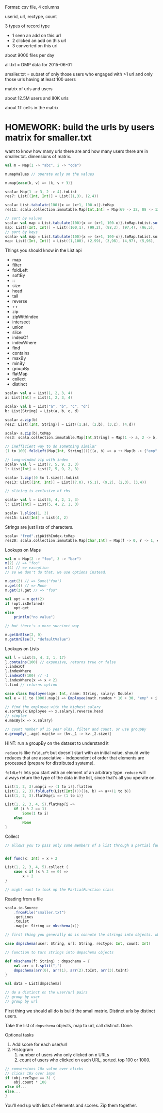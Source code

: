 Format: csv file, 4 columns

userid, url, rectype, count

3 types of record type
- 1 seen an add on this url
- 2 clicked an add on this url
- 3 converted on this url

about 9000 files per day

all.txt = DMP data for 2015-06-01

smaller.txt = subset of only those users who engaged with >1 url and only those urls having at least 100 users

matrix of urls and users

about 12.5M users and 80K urls

about 1T cells in the matrix

# HOMEWORK: build the urls by users matrix for smaller.txt

want to know how many urls there are and how many users there are in smaller.txt. dimensions of matrix.

```scala
val m = Map(1 -> "abc", 2 -> "cde")

m.mapValues // operate only on the values

m.map{case(k, v) => (k, v + 3)}
```

```scala
scala> Map(1 -> 3, 2 -> 4).toList
res7: List[(Int, Int)] = List((1,3), (2,4))
```

```scala
scala> List.tabulate(100){x => (x+1, 100-x)}.toMap
res11: scala.collection.immutable.Map[Int,Int] = Map(69 -> 32, 88 -> 13, 5 -> 96, 10 -> 91, 56 -> 45, 42 -> 59, 24 -> 77, 37 -> 64, 25 -> 76, 52 -> 49, 14 -> 87, 20 -> 81, 46 -> 55, 93 -> 8, 57 -> 44, 78 -> 23, 29 -> 72, 84 -> 17, 61 -> 40, 89 -> 12, 1 -> 100, 74 -> 27, 6 -> 95, 60 -> 41, 85 -> 16, 28 -> 73, 38 -> 63, 70 -> 31, 21 -> 80, 33 -> 68, 92 -> 9, 65 -> 36, 97 -> 4, 9 -> 92, 53 -> 48, 77 -> 24, 96 -> 5, 13 -> 88, 41 -> 60, 73 -> 28, 2 -> 99, 32 -> 69, 34 -> 67, 45 -> 56, 64 -> 37, 17 -> 84, 22 -> 79, 44 -> 57, 59 -> 42, 27 -> 74, 71 -> 30, 12 -> 89, 54 -> 47, 49 -> 52, 86 -> 15, 81 -> 20, 76 -> 25, 7 -> 94, 39 -> 62, 98 -> 3, 91 -> 10, 66 -> 35, 3 -> 98, 80 -> 21, 35 -> 66, 48 -> 53, 63 -> 38, 18 -> 83, 95 -> 6, 50 -> 51, 67 -> 34, 16 -> 85, 31 -> 70, 11 -> 90, 72 -> 29, 43 -> ...
```

```scala
// sort by values
scala> val map = List.tabulate(100){x => (x+1, 100-x)}.toMap.toList.sortBy(_._2)
map: List[(Int, Int)] = List((100,1), (99,2), (98,3), (97,4), (96,5), (95,6), (94,7), (93,8), (92,9), (91,10), (90,11), (89,12), (88,13), (87,14), (86,15), (85,16), (84,17), (83,18), (82,19), (81,20), (80,21), (79,22), (78,23), (77,24), (76,25), (75,26), (74,27), (73,28), (72,29), (71,30), (70,31), (69,32), (68,33), (67,34), (66,35), (65,36), (64,37), (63,38), (62,39), (61,40), (60,41), (59,42), (58,43), (57,44), (56,45), (55,46), (54,47), (53,48), (52,49), (51,50), (50,51), (49,52), (48,53), (47,54), (46,55), (45,56), (44,57), (43,58), (42,59), (41,60), (40,61), (39,62), (38,63), (37,64), (36,65), (35,66), (34,67), (33,68), (32,69), (31,70), (30,71), (29,72), (28,73), (27,74), (26,75), (25,76), (24,77), (23,78), (22,79), (21,80), (20,81), (19,82), (18,83), (17,84), (16,85), (15,86), (1...
// sort by keys
scala> val map = List.tabulate(100){x => (x+1, 100-x)}.toMap.toList.sorted
map: List[(Int, Int)] = List((1,100), (2,99), (3,98), (4,97), (5,96), (6,95), (7,94), (8,93), (9,92), (10,91), (11,90), (12,89), (13,88), (14,87), (15,86), (16,85), (17,84), (18,83), (19,82), (20,81), (21,80), (22,79), (23,78), (24,77), (25,76), (26,75), (27,74), (28,73), (29,72), (30,71), (31,70), (32,69), (33,68), (34,67), (35,66), (36,65), (37,64), (38,63), (39,62), (40,61), (41,60), (42,59), (43,58), (44,57), (45,56), (46,55), (47,54), (48,53), (49,52), (50,51), (51,50), (52,49), (53,48), (54,47), (55,46), (56,45), (57,44), (58,43), (59,42), (60,41), (61,40), (62,39), (63,38), (64,37), (65,36), (66,35), (67,34), (68,33), (69,32), (70,31), (71,30), (72,29), (73,28), (74,27), (75,26), (76,25), (77,24), (78,23), (79,22), (80,21), (81,20), (82,19), (83,18), (84,17), (85,16), (86,15), (8...
```

Things you should know in the List api
- map
- filter
- foldLeft
- softBy
- ::
- size
- head
- tail
- reverse
- ++
- zip
- zipWithIndex
- intersect
- union
- slice
- indexOf
- indexWhere
- find
- contains
- maxBy
- minBy
- groupBy
- flatMap
- collect
- distinct


```scala
scala> val a = List(1, 2, 3, 4)
a: List[Int] = List(1, 2, 3, 4)

scala> val b = List("a", "b", "c", "d")
b: List[String] = List(a, b, c, d)

scala> a.zip(b)
res2: List[(Int, String)] = List((1,a), (2,b), (3,c), (4,d))

scala> a.zip(b).toMap
res3: scala.collection.immutable.Map[Int,String] = Map(1 -> a, 2 -> b, 3 -> c, 4 -> d)
```

```scala
// inefficient way to do something similar
(1 to 100).foldLeft(Map[Int, String]()){(a, b) => a ++ Map(b -> {"emp" + b})}

// long-winded zip with index
scala> val l = List(7, 5, 9, 2, 3)
l: List[Int] = List(7, 5, 9, 2, 3)

scala> l.zip((0 to l.size)).toList
res13: List[(Int, Int)] = List((7,0), (5,1), (9,2), (2,3), (3,4))

// slicing is exclusive of rhs

scala> val l = List(5, 4, 2, 1, 3)
l: List[Int] = List(5, 4, 2, 1, 3)

scala> l.slice(1, 3)
res15: List[Int] = List(4, 2)
```

Strings are just lists of characters.

```scala
scala> "fred".zipWithIndex.toMap
res20: scala.collection.immutable.Map[Char,Int] = Map(f -> 0, r -> 1, e -> 2, d -> 3)
```

Lookups on Maps
```scala
val m = Map(2 -> "foo", 3 -> "bar")
m(2) // => "foo"
m(4) // => exception
// so we don't do that. we use options instead.

m.get(2) // => Some("foo")
m.get(4) // => None
m.get(2).get // => "foo"

val opt = m.get(2)
if (opt.isDefined)
	opt.get
else
	println("no value")

// but there's a more succinct way

m.getOrElse(2, 0)
m.getOrElse(7, "defaultValue")
```

Lookups on Lists
```scala
val l = List(5, 4, 2, 1, 17)
l.contains(100) // expensive, returns true or false
l.indexOf
l.indexWhere
l.indexOf(100) // -1
l.indexWhere{x => x < 2}
l.find // returns option
```

```scala
case class Employee(age: Int, name: String, salary: Double)
val e = (1 to 1000).map{i => Employee(math.random * 10 + 30, "emp" + i, math.random * 40000 + 10000)}

// find the employee with the highest salary
e.sortBy{x:Employee => x.salary}.reverse.head
// simpler
e.maxBy{x => x.salary}

// count number of 35 year olds. filter and count. or use groupBy
e.groupBy(_.age).map{kv => (kv._1 -> kv._2.size)}
```

HINT: run a groupBy on the dataset to understand it

`reduce` is like `foldLeft` but doesn't start with an initial value. should write reduces that are associative - independent of order that elements are processed (prepare for distributed systems).

`foldLeft` lets you start with an element of an arbitrary type. `reduce` will always return the type of the data in the list, since that's all you operate on.

```scala
List(1, 2, 3).map{i => (1 to i)}.flatten
List(1, 2, 3).foldLeft(List[Int]()){(a, b) => a++(1 to b)}
List(1, 2, 3).flatMap{i => (1 to i)}
```

```scala
List(1, 2, 3, 4, 5).flatMap{i =>
	if (i % 2 == 1)
		Some(1 to i)
	else
		None
}
```

Collect
```scala
// allows you to pass only some members of a list through a partial function


def func(x: Int) = x + 2

List(1, 2, 3, 4, 5).collect {
	case x if (x % 2 == 0) =>
		x + 2
}

// might want to look up the PartialFunction class
```

Reading from a file
```scala
scala.io.Source
	.fromFile("smaller.txt")
	.getLines
	.toList
	.map{x: String => mkschema(x)}

// first thing you generally do is connote the strings into objects. whatever applies to the domain.

case dmpschema(user: String, url: String, rectype: Int, count: Int)

// function to turn strings into dmpschema objects

def mkschema(f: String) : dmpschema = {
	val arr = f.split(",")
	dmpschema(arr(0), arr(1), arr(2).toInt, arr(3).toInt)
}

val data = List[dmpschema]

// do a distinct on the user/url pairs
// group by user
// group by url
```

First thing we should all do is build the small matrix. Distinct urls by distinct users.

Take the list of `dmpschema` objects, map to url, call distinct. Done.

Optional tasks
1. Add score for each user/url
2. Histogram
	1. number of users who only clicked on n URLs
	2. count of users who clicked on each URL, sorted. top 100 or 1000.

```scala
// conversions 10x value over clicks
// clicks 10x over imps
if (obj.recType == 3) {
	obj.count * 100
else if...
else...
}
```

You'll end up with lists of elements and scores. Zip them together.
